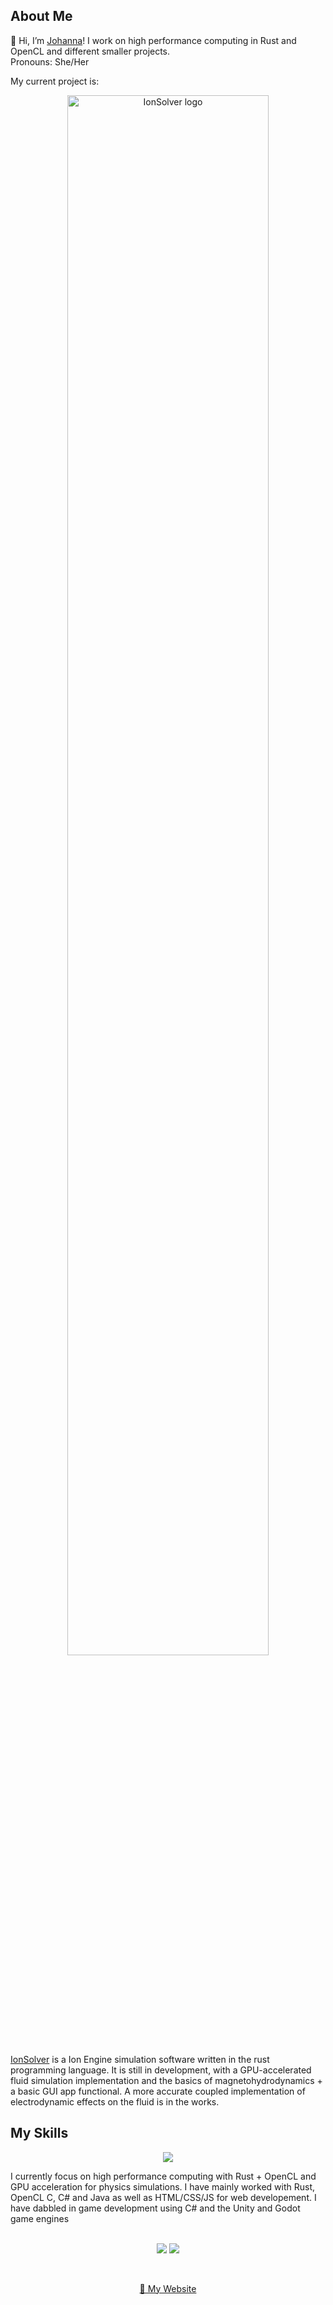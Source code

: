 ## About Me

👋 Hi, I’m <a href="https://pipinspace.github.io/" >Johanna</a>! I work on high performance computing in Rust and OpenCL and different smaller projects.<br>
Pronouns: She/Her

My current project is: 

<p align="center">
  <a href="https://github.com/PipInSpace/IonSolver">
    <!--<img src="https://github.com/PipInSpace/IonSolver/raw/main/icons/LogoIonSolver.png?raw=true" width="80%"/>-->
    <!--![CardClearDark](https://github.com/PipInSpace/PipInSpace/assets/79136709/9d6f3849-6caa-4419-b5c9-dc44affa8178)-->
    <!--![CardClearLight](https://github.com/PipInSpace/PipInSpace/assets/79136709/228f0279-a389-42de-a62d-15177ee31db7)-->
    <picture>
      <source media="(prefers-color-scheme: dark)" srcset="https://github.com/PipInSpace/PipInSpace/assets/79136709/9d6f3849-6caa-4419-b5c9-dc44affa8178">
      <img alt="IonSolver logo" width="80%" src="https://github.com/PipInSpace/PipInSpace/assets/79136709/228f0279-a389-42de-a62d-15177ee31db7">
    </picture>
  </a>
</p>

<a href="https://github.com/PipInSpace/IonSolver">IonSolver</a> is a Ion Engine simulation software written in the rust programming language.
It is still in development, with a GPU-accelerated fluid simulation implementation and the basics of magnetohydrodynamics + a basic GUI app functional.
A more accurate coupled implementation of electrodynamic effects on the fluid is in the works. <br>

## My Skills
<p align="center">
  <a href="https://skillicons.dev">
    <img src="https://skillicons.dev/icons?i=rust,cs,godot,java,html,css,js&icon_color=b32835" />
  </a>
</p>

I currently focus on high performance computing with Rust + OpenCL and GPU acceleration for physics simulations.
I have mainly worked with Rust, OpenCL C, C# and Java as well as HTML/CSS/JS for web developement. I have dabbled in game development using C# and the Unity and Godot game engines<br>
<br>

<p align="center">
  <img margin="auto" src="https://github-readme-stats.vercel.app/api?username=pipinspace&show_icons=true&theme=material-palenight" />
  <img src="https://github-readme-stats.vercel.app/api/top-langs/?username=pipinspace&show_icons=true&theme=material-palenight"/>
</p>
<br>
<p align="center">
  <a href="https://pipinspace.github.io/">💜 My Website</a>
</p>
